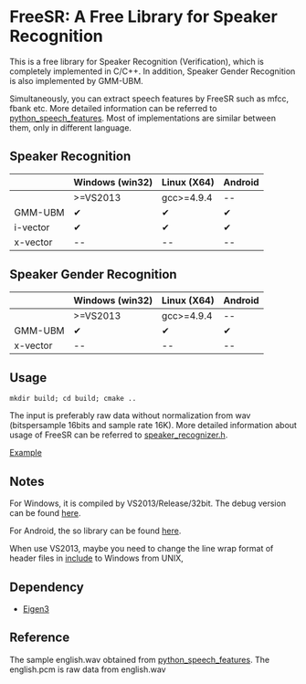 # FreeSR: A Free Library for Speaker Recognition
This is a free library for Speaker Recognition (Verification), which is completely implemented in C/C++. In addition, Speaker Gender Recognition is also implemented by GMM-UBM.

Simultaneously, you can extract speech features by FreeSR such as mfcc, fbank etc. More detailed information can be referred to [python_speech_features](https://github.com/jameslyons/python_speech_features). Most of implementations are similar between them, only in different language.

## Speaker Recognition

|                | Windows (win32) | Linux (X64) | Android      |
|----------------|-----------------|-------------|--------------|
|                | >=VS2013        | gcc>=4.9.4  |  --          |
|   GMM-UBM      | &#10004;        | &#10004;    |  &#10004;    |
|   i-vector     | &#10004;        | &#10004;    |  &#10004;    |
|   x-vector     | --        |--    |  --    |

## Speaker Gender Recognition

|                | Windows (win32) | Linux (X64) | Android      |
|----------------|-----------------|-------------|--------------|
|                | >=VS2013        | gcc>=4.9.4  |  --          |
|   GMM-UBM      | &#10004;        | &#10004;    |  &#10004;    |
|   x-vector     | --        |--    |  --    |


## Usage
```
mkdir build; cd build; cmake ..
```
The input is preferably raw data without normalization from wav (bitspersample 16bits and sample rate 16K).
More detailed information about usage of FreeSR can be referred to [speaker_recognizer.h](/include/speaker_recognizer.h).

[Example](/example/)

## Notes
For Windows, it is compiled by VS2013/Release/32bit. The debug version can be found [here](https://share.weiyun.com/5prBEuQ).

For Android, the so library can be found [here](https://share.weiyun.com/5O9BdLP).

When use VS2013, maybe you need to change the line wrap format of header files in [include](/include/) to Windows from UNIX,


## Dependency
+ [Eigen3](http://eigen.tuxfamily.org/index.php?title=Main_Page)


## Reference
The sample english.wav obtained from [python_speech_features](https://github.com/jameslyons/python_speech_features).
The english.pcm is raw data from english.wav

